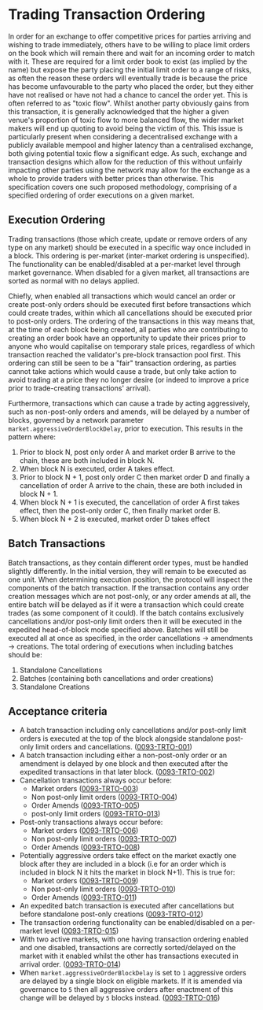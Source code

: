 # Trading Transaction Ordering

In order for an exchange to offer competitive prices for parties arriving and wishing to trade immediately, others have to be willing to place limit orders on the book which will remain there and wait for an incoming order to match with it. These are required for a limit order book to exist (as implied by the name) but expose the party placing the initial limit order to a range of risks, as often the reason these orders will eventually trade is because the price has become unfavourable to the party who placed the order, but they either have not realised or have not had a chance to cancel the order yet. This is often referred to as "toxic flow". Whilst another party obviously gains from this transaction, it is generally acknowledged that the higher a given venue's proportion of toxic flow to more balanced flow, the wider market makers will end up quoting to avoid being the victim of this. This issue is particularly present when considering a decentralised exchange with a publicly available mempool and higher latency than a centralised exchange, both giving potential toxic flow a significant edge. As such, exchange and transaction designs which allow for the reduction of this without unfairly impacting other parties using the network may allow for the exchange as a whole to provide traders with better prices than otherwise. This specification covers one such proposed methodology, comprising of a specified ordering of order executions on a given market.

## Execution Ordering

Trading transactions (those which create, update or remove orders of any type on any market) should be executed in a specific way once included in a block. This ordering is per-market (inter-market ordering is unspecified). The functionality can be enabled/disabled at a per-market level through market governance. When disabled for a given market, all transactions are sorted as normal with no delays applied.

Chiefly, when enabled all transactions which would cancel an order or create post-only orders should be executed first before transactions which could create trades, within which all cancellations should be executed prior to post-only orders. The ordering of the transactions in this way means that, at the time of each block being created, all parties who are contributing to creating an order book have an opportunity to update their prices prior to anyone who would capitalise on temporary stale prices, regardless of which transaction reached the validator's pre-block transaction pool first. This ordering can still be seen to be a "fair" transaction ordering, as parties cannot take actions which would cause a trade, but only take action to avoid trading at a price they no longer desire (or indeed to improve a price prior to trade-creating transactions' arrival).

Furthermore, transactions which can cause a trade by acting aggressively, such as non-post-only orders and amends, will be delayed by a number of blocks, governed by a network parameter `market.aggressiveOrderBlockDelay`, prior to execution. This results in the pattern where:

 1. Prior to block N, post only order A and market order B arrive to the chain, these are both included in block N.
 1. When block N is executed, order A takes effect.
 1. Prior to block N + 1, post only order C then market order D and finally a cancellation of order A arrive to the chain, these are both included in block N + 1.
 1. When block N + 1 is executed, the cancellation of order A first takes effect, then the post-only order C, then finally market order B.
 1. When block N + 2 is executed, market order D takes effect

## Batch Transactions

Batch transactions, as they contain different order types, must be handled slightly differently. In the initial version, they will remain to be executed as one unit. When determining execution position, the protocol will inspect the components of the batch transaction. If the transaction contains any order creation messages which are not post-only, or any order amends at all, the entire batch will be delayed as if it were a transaction which could create trades (as some component of it could). If the batch contains exclusively cancellations and/or post-only limit orders then it will be executed in the expedited head-of-block mode specified above. Batches will still be executed all at once as specified, in the order cancellations -> amendments -> creations. The total ordering of executions when including batches should be:

 1. Standalone Cancellations
 1. Batches (containing both cancellations and order creations)
 1. Standalone Creations

## Acceptance criteria

- A batch transaction including only cancellations and/or post-only limit orders is executed at the top of the block alongside standalone post-only limit orders and cancellations. (<a name="0093-TRTO-001" href="#0093-TRTO-001">0093-TRTO-001</a>)
- A batch transaction including either a non-post-only order or an amendment is delayed by one block and then executed after the expedited transactions in that later block. (<a name="0093-TRTO-002" href="#0093-TRTO-002">0093-TRTO-002</a>)
- Cancellation transactions always occur before:
  - Market orders (<a name="0093-TRTO-003" href="#0093-TRTO-003">0093-TRTO-003</a>)
  - Non post-only limit orders (<a name="0093-TRTO-004" href="#0093-TRTO-004">0093-TRTO-004</a>)
  - Order Amends (<a name="0093-TRTO-005" href="#0093-TRTO-005">0093-TRTO-005</a>)
  - post-only limit orders (<a name="0093-TRTO-013" href="#0093-TRTO-013">0093-TRTO-013</a>)
- Post-only transactions always occur before:
  - Market orders (<a name="0093-TRTO-006" href="#0093-TRTO-006">0093-TRTO-006</a>)
  - Non post-only limit orders (<a name="0093-TRTO-007" href="#0093-TRTO-007">0093-TRTO-007</a>)
  - Order Amends (<a name="0093-TRTO-008" href="#0093-TRTO-008">0093-TRTO-008</a>)
- Potentially aggressive orders take effect on the market exactly one block after they are included in a block (i.e for an order which is included in block N it hits the market in block N+1). This is true for:
  - Market orders (<a name="0093-TRTO-009" href="#0093-TRTO-009">0093-TRTO-009</a>)
  - Non post-only limit orders (<a name="0093-TRTO-010" href="#0093-TRTO-010">0093-TRTO-010</a>)
  - Order Amends (<a name="0093-TRTO-011" href="#0093-TRTO-011">0093-TRTO-011</a>)
- An expedited batch transaction is executed after cancellations but before standalone post-only creations (<a name="0093-TRTO-012" href="#0093-TRTO-012">0093-TRTO-012</a>)
- The transaction ordering functionality can be enabled/disabled on a per-market level (<a name="0093-TRTO-015" href="#0093-TRTO-015">0093-TRTO-015</a>)
- With two active markets, with one having transaction ordering enabled and one disabled, transactions are correctly sorted/delayed on the market with it enabled whilst the other has transactions executed in arrival order. (<a name="0093-TRTO-014" href="#0093-TRTO-014">0093-TRTO-014</a>)
- When `market.aggressiveOrderBlockDelay` is set to `1` aggressive orders are delayed by a single block on eligible markets. If it is amended via governance to `5` then all aggressive orders after enactment of this change will be delayed by `5` blocks instead. (<a name="0093-TRTO-016" href="#0093-TRTO-016">0093-TRTO-016</a>)

